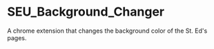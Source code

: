 # SEU_Background_Changer
A chrome extension that changes the background color of the St. Ed's pages.
